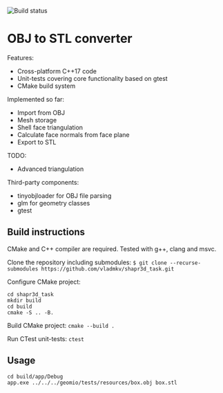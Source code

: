 ![Build status](https://github.com/vladmkv/shapr3d_task/actions/workflows/cmake-multi-platform.yml/badge.svg)

# OBJ to STL converter

Features:
- Cross-platform C++17 code
- Unit-tests covering core functionality based on gtest
- CMake build system

Implemented so far:
- Import from OBJ
- Mesh storage
- Shell face triangulation
- Calculate face normals from face plane
- Export to STL

TODO:
- Advanced triangulation

Third-party components:
- tinyobjloader for OBJ file parsing
- glm for geometry classes
- gtest

## Build instructions
CMake and C++ compiler are required. Tested with g++, clang and msvc.

Clone the repository including submodules: `$ git clone --recurse-submodules https://github.com/vladmkv/shapr3d_task.git`

Configure CMake project:
```
cd shapr3d_task
mkdir build
cd build
cmake -S .. -B.
```

Build CMake project: `cmake --build .`

Run CTest unit-tests: `ctest`

## Usage
```
cd build/app/Debug
app.exe ../../../geomio/tests/resources/box.obj box.stl
```
